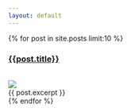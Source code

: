 ```yaml
---
layout: default
---
```

{% for post in site.posts limit:10 %}
    <article class="archive-item">
        <h3><a href="{{ site.baseurl }}{{ post.url }}">{{post.title}}</a></h3>  
        <div class="thumbnail">
            <img src="{{ site.baseurl }}/images/{{ post.thumbnail }}" />
        </div>
        {{ post.excerpt }}
    </article>
{% endfor %}